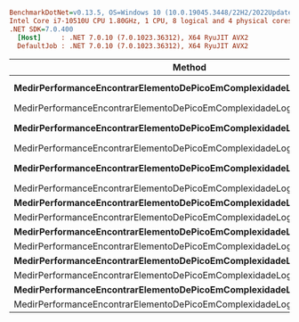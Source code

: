 ``` ini

BenchmarkDotNet=v0.13.5, OS=Windows 10 (10.0.19045.3448/22H2/2022Update)
Intel Core i7-10510U CPU 1.80GHz, 1 CPU, 8 logical and 4 physical cores
.NET SDK=7.0.400
  [Host]     : .NET 7.0.10 (7.0.1023.36312), X64 RyuJIT AVX2
  DefaultJob : .NET 7.0.10 (7.0.1023.36312), X64 RyuJIT AVX2


```
|                                                                  Method |         Array |          Mean |        Error |        StdDev |        Median | Rank | Allocated |
|------------------------------------------------------------------------ |-------------- |--------------:|-------------:|--------------:|--------------:|-----:|----------:|
|      **MedirPerformanceEncontrarElementoDePicoEmComplexidadeLinearDeTempo** | **Int32[100000]** | **223,740.73 ns** | **6,470.829 ns** | **18,773.048 ns** | **220,125.95 ns** |   **14** |         **-** |
| MedirPerformanceEncontrarElementoDePicoEmComplexidadeLogaritmicaDeTempo | Int32[100000] |      82.73 ns |     1.675 ns |      3.384 ns |      82.27 ns |    8 |         - |
|      **MedirPerformanceEncontrarElementoDePicoEmComplexidadeLinearDeTempo** |  **Int32[10000]** |  **20,210.25 ns** |   **400.396 ns** |    **599.294 ns** |  **20,111.37 ns** |   **13** |         **-** |
| MedirPerformanceEncontrarElementoDePicoEmComplexidadeLogaritmicaDeTempo |  Int32[10000] |      66.64 ns |     1.330 ns |      2.747 ns |      65.98 ns |    7 |         - |
|      **MedirPerformanceEncontrarElementoDePicoEmComplexidadeLinearDeTempo** |   **Int32[1000]** |   **1,971.10 ns** |    **38.371 ns** |     **53.791 ns** |   **1,958.76 ns** |   **12** |         **-** |
| MedirPerformanceEncontrarElementoDePicoEmComplexidadeLogaritmicaDeTempo |   Int32[1000] |      40.12 ns |     1.410 ns |      4.157 ns |      37.99 ns |    6 |         - |
|      **MedirPerformanceEncontrarElementoDePicoEmComplexidadeLinearDeTempo** |    **Int32[100]** |     **153.94 ns** |     **2.803 ns** |      **4.280 ns** |     **152.27 ns** |    **9** |         **-** |
| MedirPerformanceEncontrarElementoDePicoEmComplexidadeLogaritmicaDeTempo |    Int32[100] |      24.59 ns |     0.376 ns |      0.334 ns |      24.56 ns |    3 |         - |
|      **MedirPerformanceEncontrarElementoDePicoEmComplexidadeLinearDeTempo** |     **Int32[10]** |      **13.04 ns** |     **0.261 ns** |      **0.422 ns** |      **12.94 ns** |    **1** |         **-** |
| MedirPerformanceEncontrarElementoDePicoEmComplexidadeLogaritmicaDeTempo |     Int32[10] |      15.44 ns |     0.310 ns |      0.290 ns |      15.43 ns |    2 |         - |
|      **MedirPerformanceEncontrarElementoDePicoEmComplexidadeLinearDeTempo** |    **Int32[200]** |     **341.71 ns** |     **2.717 ns** |      **2.541 ns** |     **341.66 ns** |   **10** |         **-** |
| MedirPerformanceEncontrarElementoDePicoEmComplexidadeLogaritmicaDeTempo |    Int32[200] |      28.94 ns |     0.528 ns |      0.468 ns |      28.89 ns |    4 |         - |
|      **MedirPerformanceEncontrarElementoDePicoEmComplexidadeLinearDeTempo** |    **Int32[300]** |     **527.39 ns** |     **8.449 ns** |      **8.298 ns** |     **529.46 ns** |   **11** |         **-** |
| MedirPerformanceEncontrarElementoDePicoEmComplexidadeLogaritmicaDeTempo |    Int32[300] |      32.57 ns |     0.622 ns |      0.582 ns |      32.50 ns |    5 |         - |
